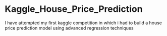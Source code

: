 # Kaggle_House_Price_Prediction
I have attempted my first kaggle competition in which i had to build a house price prediction model using advanced regression techniques

